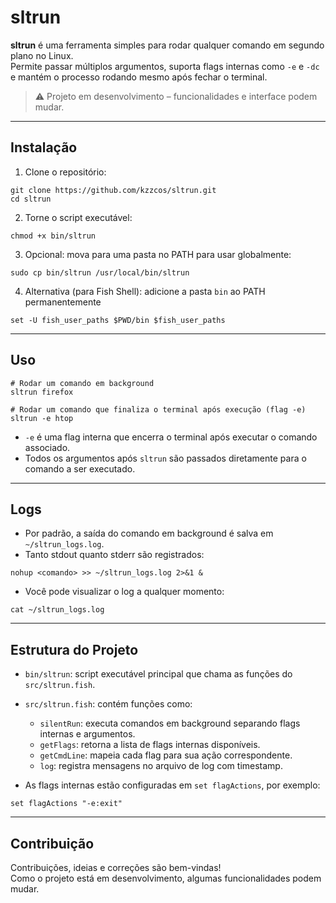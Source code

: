 # sltrun

**sltrun** é uma ferramenta simples para rodar qualquer comando em segundo plano no Linux.  
Permite passar múltiplos argumentos, suporta flags internas como `-e` e `-dc` e mantém o processo rodando mesmo após fechar o terminal.

> ⚠️ Projeto em desenvolvimento – funcionalidades e interface podem mudar.

---

## Instalação

1. Clone o repositório:

```
git clone https://github.com/kzzcos/sltrun.git
cd sltrun
```

2. Torne o script executável:

```
chmod +x bin/sltrun
```

3. Opcional: mova para uma pasta no PATH para usar globalmente:

```
sudo cp bin/sltrun /usr/local/bin/sltrun
```

4. Alternativa (para Fish Shell): adicione a pasta `bin` ao PATH permanentemente

```
set -U fish_user_paths $PWD/bin $fish_user_paths
```

---

## Uso

```
# Rodar um comando em background
sltrun firefox

# Rodar um comando que finaliza o terminal após execução (flag -e)
sltrun -e htop
```
 
- `-e` é uma flag interna que encerra o terminal após executar o comando associado.  
- Todos os argumentos após `sltrun` são passados diretamente para o comando a ser executado.  

---

## Logs

- Por padrão, a saída do comando em background é salva em `~/sltrun_logs.log`.  
- Tanto stdout quanto stderr são registrados:

```
nohup <comando> >> ~/sltrun_logs.log 2>&1 &
```

- Você pode visualizar o log a qualquer momento:

```
cat ~/sltrun_logs.log
```

---

## Estrutura do Projeto

- `bin/sltrun`: script executável principal que chama as funções do `src/sltrun.fish`.  
- `src/sltrun.fish`: contém funções como:
  - `silentRun`: executa comandos em background separando flags internas e argumentos.
  - `getFlags`: retorna a lista de flags internas disponíveis.
  - `getCmdLine`: mapeia cada flag para sua ação correspondente.
  - `log`: registra mensagens no arquivo de log com timestamp.

- As flags internas estão configuradas em `set flagActions`, por exemplo:

```
set flagActions "-e:exit"
```

---

## Contribuição

Contribuições, ideias e correções são bem-vindas!  
Como o projeto está em desenvolvimento, algumas funcionalidades podem mudar.
